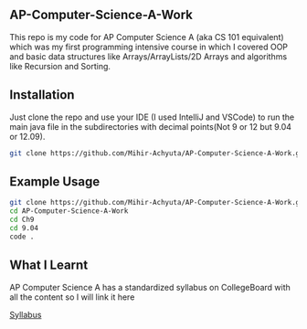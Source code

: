 ## AP-Computer-Science-A-Work

This repo is my code for AP Computer Science A (aka CS 101 equivalent) which was my first programming intensive course in which I covered OOP and basic data structures like Arrays/ArrayLists/2D Arrays and algorithms like Recursion and Sorting.

## Installation

Just clone the repo and use your IDE (I used IntelliJ and VSCode) to run the main java file in the subdirectories with decimal points(Not 9 or 12 but 9.04 or 12.09).

```bash
git clone https://github.com/Mihir-Achyuta/AP-Computer-Science-A-Work.git
```

## Example Usage

```bash
git clone https://github.com/Mihir-Achyuta/AP-Computer-Science-A-Work.git
cd AP-Computer-Science-A-Work
cd Ch9
cd 9.04
code .
```

## What I Learnt

AP Computer Science A has a standardized syllabus on CollegeBoard with all the content so I will link it here

[Syllabus](https://apcentral.collegeboard.org/courses/ap-computer-science-a/course)
